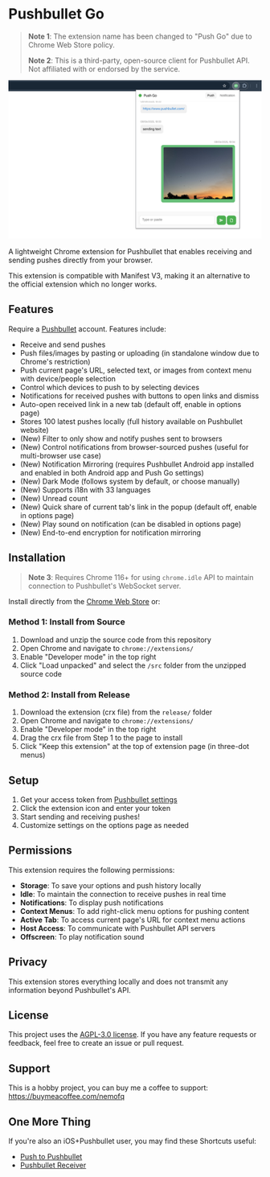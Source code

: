 # Pushbullet Go
> **Note 1**: The extension name has been changed to "Push Go" due to Chrome Web Store policy.
>
> **Note 2**: This is a third-party, open-source client for Pushbullet API. Not affiliated with or endorsed by the service.

![Pushbullet Go](screenshots/1_popup.png)

A lightweight Chrome extension for Pushbullet that enables receiving and sending pushes directly from your browser.

This extension is compatible with Manifest V3, making it an alternative to the official extension which no longer works.

## Features

Require a [Pushbullet](https://www.pushbullet.com/) account. Features include:

- Receive and send pushes
- Push files/images by pasting or uploading (in standalone window due to Chrome's restriction)
- Push current page's URL, selected text, or images from context menu with device/people selection
- Control which devices to push to by selecting devices
- Notifications for received pushes with buttons to open links and dismiss
- Auto-open received link in a new tab (default off, enable in options page)
- Stores 100 latest pushes locally (full history available on Pushbullet website)
- (New) Filter to only show and notify pushes sent to browsers
- (New) Control notifications from browser-sourced pushes (useful for multi-browser use case)
- (New) Notification Mirroring (requires Pushbullet Android app installed and enabled in both Android app and Push Go settings)
- (New) Dark Mode (follows system by default, or choose manually)
- (New) Supports i18n with 33 languages
- (New) Unread count
- (New) Quick share of current tab's link in the popup (default off, enable in options page)
- (New) Play sound on notification (can be disabled in options page)
- (New) End-to-end encryption for notification mirroring

## Installation
> **Note 3**: Requires Chrome 116+ for using `chrome.idle` API to maintain connection to Pushbullet's WebSocket server.

Install directly from the [Chrome Web Store](https://chromewebstore.google.com/detail/push-go/dghndapbehjdbhiffbckojkhoennbofg) or:

### Method 1: Install from Source
1. Download and unzip the source code from this repository
2. Open Chrome and navigate to `chrome://extensions/`
3. Enable "Developer mode" in the top right
4. Click "Load unpacked" and select the `/src` folder from the unzipped source code

### Method 2: Install from Release
1. Download the extension (crx file) from the `release/` folder
2. Open Chrome and navigate to `chrome://extensions/`
3. Enable "Developer mode" in the top right
4. Drag the crx file from Step 1 to the page to install
5. Click "Keep this extension" at the top of extension page (in three-dot menus)

## Setup

1. Get your access token from [Pushbullet settings](https://www.pushbullet.com/#settings/account)
2. Click the extension icon and enter your token
3. Start sending and receiving pushes!
4. Customize settings on the options page as needed

## Permissions

This extension requires the following permissions:
- **Storage**: To save your options and push history locally
- **Idle**: To maintain the connection to receive pushes in real time
- **Notifications**: To display push notifications
- **Context Menus**: To add right-click menu options for pushing content
- **Active Tab**: To access current page's URL for context menu actions
- **Host Access**: To communicate with Pushbullet API servers
- **Offscreen**: To play notification sound

## Privacy

This extension stores everything locally and does not transmit any information beyond Pushbullet's API.

## License

This project uses the [AGPL-3.0 license](https://github.com/nemofq/pushbullet-go?tab=AGPL-3.0-1-ov-file). If you have any feature requests or feedback, feel free to create an issue or pull request.

## Support

This is a hobby project, you can buy me a coffee to support: https://buymeacoffee.com/nemofq

## One More Thing

If you're also an iOS+Pushbullet user, you may find these Shortcuts useful:

- [Push to Pushbullet](https://www.icloud.com/shortcuts/5549bbb5b06e4f0a8ccb1b6fd33e853f)
- [Pushbullet Receiver](https://www.icloud.com/shortcuts/1f94913de21b41debe60ef43631afde2)
